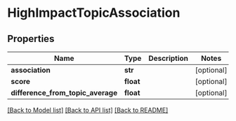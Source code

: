 # HighImpactTopicAssociation

## Properties
Name | Type | Description | Notes
------------ | ------------- | ------------- | -------------
**association** | **str** |  | [optional] 
**score** | **float** |  | [optional] 
**difference_from_topic_average** | **float** |  | [optional] 

[[Back to Model list]](../README.md#documentation-for-models) [[Back to API list]](../README.md#documentation-for-api-endpoints) [[Back to README]](../README.md)


